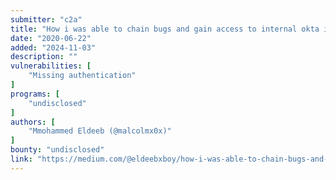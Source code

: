 ```yaml
---
submitter: "c2a"
title: "How i was able to chain bugs and gain access to internal okta instance"
date: "2020-06-22"
added: "2024-11-03"
description: ""
vulnerabilities: [
    "Missing authentication"
]
programs: [
    "undisclosed"
]
authors: [
    "Mmohammed Eldeeb (@malcolmx0x)"
]
bounty: "undisclosed"
link: "https://medium.com/@eldeebxboy/how-i-was-able-to-chain-bugs-and-gain-access-to-internal-okta-instance-f2da9ab71367"
---
```




